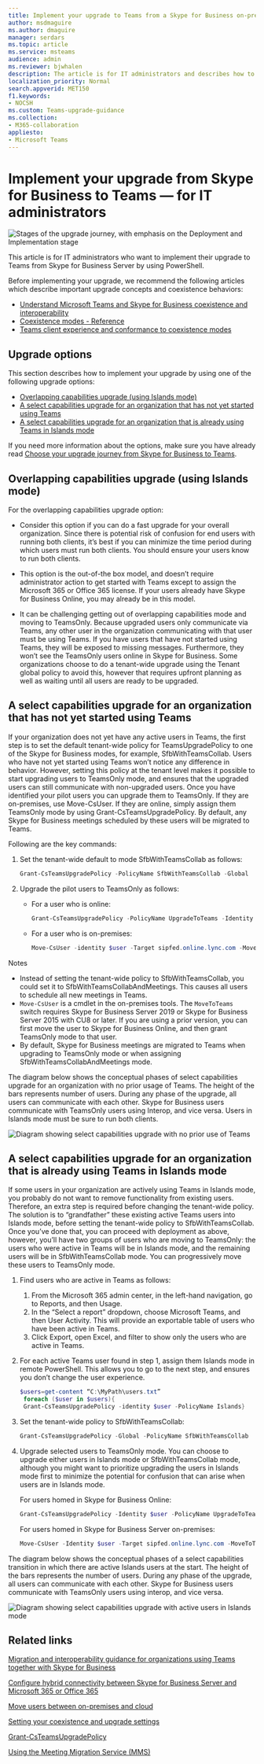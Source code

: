 ```yaml
---
title: Implement your upgrade to Teams from a Skype for Business on-premises deployment using PowerShell
author: msdmaguire
ms.author: dmaguire
manager: serdars
ms.topic: article
ms.service: msteams
audience: admin
ms.reviewer: bjwhalen
description: The article is for IT administrators and describes how to use PowerShell to implement their upgrade from Skype for Business on-premises to Teams  
localization_priority: Normal
search.appverid: MET150
f1.keywords:
- NOCSH
ms.custom: Teams-upgrade-guidance
ms.collection: 
- M365-collaboration
appliesto:
- Microsoft Teams
---
```


# Implement your upgrade from Skype for Business to Teams &mdash; for IT administrators

![Stages of the upgrade journey, with emphasis on the Deployment and Implementation stage](media/upgrade-banner-deployment.png "Stages of the upgrade journey, with emphasis on the Deployment and Implementation stage")

This article is for IT administrators who want to implement their upgrade to Teams from Skype for Business Server by using PowerShell.

Before implementing your upgrade, we recommend the following articles which describe important upgrade concepts and coexistence behaviors:

- [Understand Microsoft Teams and Skype for Business coexistence and interoperability](teams-and-skypeforbusiness-coexistence-and-interoperability.md)
- [Coexistence modes - Reference](migration-interop-guidance-for-teams-with-skype.md)
- [Teams client experience and conformance to coexistence modes](teams-client-experience-and-conformance-to-coexistence-modes.md)

## Upgrade options

This section describes how to implement your upgrade by using one of the following upgrade options:

- [Overlapping capabilities upgrade (using Islands mode)](#overlapping-capabilities-upgrade-using-islands-mode)
- [A select capabilities upgrade for an organization that has not yet started using Teams](#a-select-capabilities-upgrade-for-an-organization-that-has-not-yet-started-using-teams)
- [A select capabilities upgrade for an organization that is already using Teams in Islands mode](#a-select-capabilities-upgrade-for-an-organization-that-is-already-using-teams-in-islands-mode)

If you need more information about the options, make sure you have already read [Choose your upgrade journey from Skype for Business to Teams](upgrade-and-coexistence-of-skypeforbusiness-and-teams.md).

## Overlapping capabilities upgrade (using Islands mode)

For the overlapping capabilities upgrade option:

- Consider this option if you can do a fast upgrade for your overall organization.  Since there is potential risk of confusion for end users with running both clients, it’s best if you can minimize the time period during which users must run both clients. You should ensure your users know to run both clients.

- This option is the out-of-the box model, and doesn’t require administrator action to get started with Teams except to assign the Microsoft 365 or Office 365 license. If your users already have Skype for Business Online, you may already be in this model.

- It can be challenging getting out of overlapping capabilities mode and moving to TeamsOnly. Because upgraded 
users only communicate via Teams, any other user in the organization communicating with that user must be using Teams.  If you have users that have not started using Teams, they will be exposed to missing messages. Furthermore, they won’t see the TeamsOnly users online in Skype for Business. Some organizations choose to do a tenant-wide upgrade using the Tenant global policy to avoid this, however that requires upfront planning as well as waiting until all users are ready to be upgraded.


## A select capabilities upgrade for an organization that has not yet started using Teams

If your organization does not yet have any active users in Teams, the first step is to set the default tenant-wide policy for TeamsUpgradePolicy to one of the Skype for Business modes, for example, SfbWithTeamsCollab.  Users who have not yet started using Teams won’t notice any difference in behavior. However, setting this policy at the tenant level makes it possible to start upgrading users to TeamsOnly mode, and ensures that the upgraded users can still communicate with non-upgraded users.  Once you have identified your pilot users you can upgrade them to TeamsOnly.  If they are on-premises, use Move-CsUser. If they are online, simply assign them TeamsOnly mode by using Grant-CsTeamsUpgradePolicy. By default, any Skype for Business meetings scheduled by these users will be migrated to Teams.

Following are the key commands:

1. Set the tenant-wide default to mode SfbWithTeamsCollab as follows:

   ```PowerShell
   Grant-CsTeamsUpgradePolicy -PolicyName SfbWithTeamsCollab -Global
   ```

2. Upgrade the pilot users to TeamsOnly as follows:

   - For a user who is online:

     ```PowerShell
     Grant-CsTeamsUpgradePolicy -PolicyName UpgradeToTeams -Identity $username 
     ```

   - For a user who is on-premises:

     ```PowerShell
     Move-CsUser -identity $user -Target sipfed.online.lync.com -MoveToTeams -credential $cred 
     ```

Notes
 
- Instead of setting the tenant-wide policy to SfbWithTeamsCollab, you could set it to SfbWithTeamsCollabAndMeetings. This causes all users to schedule all new meetings in Teams.
- `Move-CsUser` is a cmdlet in the on-premises tools. The `MoveToTeams` switch requires Skype for Business Server 2019 or Skype for Business Server 2015 with CU8 or later. If you are using a prior version, you can first move the user to Skype for Business Online, and then grant TeamsOnly mode to that user.
- By default, Skype for Business meetings are migrated to Teams when upgrading to TeamsOnly mode or when assigning SfbWithTeamsCollabAndMeetings mode.  

The diagram below shows the conceptual phases of select capabilities upgrade for an organization with no prior usage of Teams. The height of the bars represents number of users. During any phase of the upgrade, all users can communicate with each other.  Skype for Business users communicate with TeamsOnly users using Interop, and vice versa. Users in Islands mode must be sure to run both clients.

![Diagram showing select capabilities upgrade with no prior use of Teams](media/teams-upgrade-1.png)


## A select capabilities upgrade for an organization that is already using Teams in Islands mode

If some users in your organization are actively using Teams in Islands mode, you probably do not want to remove functionality from existing users. Therefore, an extra step is required before changing the tenant-wide policy. The solution is to “grandfather” these existing active Teams users into Islands mode, before setting the tenant-wide policy to SfbWithTeamsCollab.  Once you’ve done that, you can proceed with deployment as above, however, you’ll have two groups of users who are moving to TeamsOnly:  the users who were active in Teams will be in Islands mode, and the remaining users will be in SfbWithTeamsCollab mode. You can progressively move these users to TeamsOnly mode.

1. Find users who are active in Teams as follows:

   1. From the Microsoft 365 admin center, in the left-hand navigation, go to Reports, and then Usage. 
   2. In the “Select a report” dropdown, choose Microsoft Teams, and then User Activity. This will provide an exportable table of users who have been active in Teams. 
   3. Click Export, open Excel, and filter to show only the users who are active in Teams.

2. For each active Teams user found in step 1, assign them Islands mode in remote PowerShell. This allows you to go to the next step, and ensures you don’t change the user experience.  

   ```PowerShell
   $users=get-content “C:\MyPath\users.txt” 
    foreach ($user in $users){ 
    Grant-CsTeamsUpgradePolicy -identity $user -PolicyName Islands} 
   ```

3. Set the tenant-wide policy to SfbWithTeamsCollab:

   ```PowerShell
   Grant-CsTeamsUpgradePolicy -Global -PolicyName SfbWithTeamsCollab 
   ```

4. Upgrade selected users to TeamsOnly mode. You can choose to upgrade either users in Islands mode or SfbWithTeamsCollab mode, although you might want to prioritize upgrading the users in Islands mode first to minimize the potential for confusion that can arise when users are in Islands mode.   

   For users homed in Skype for Business Online:  

   ```PowerShell
   Grant-CsTeamsUpgradePolicy -Identity $user -PolicyName UpgradeToTeams 
   ```

   For users homed in Skype for Business Server on-premises:  

   ```PowerShell
   Move-CsUser -Identity $user -Target sipfed.online.lync.com -MoveToTeams -credential $cred 
   ```

The diagram below shows the conceptual phases of a select capabilities transition in which there are active Islands users at the start. The height of the bars represents the number of users. During any phase of the upgrade, all users can communicate with each other.  Skype for Business users communicate with TeamsOnly users using interop, and vice versa. 


![Diagram showing select capabilities upgrade with active users in Islands mode](media/teams-upgrade-2.png)

   



## Related links

[Migration and interoperability guidance for organizations using Teams together with Skype for Business](migration-interop-guidance-for-teams-with-skype.md) 

[Configure hybrid connectivity between Skype for Business Server and Microsoft 365 or Office 365](https://docs.microsoft.com/SkypeForBusiness/hybrid/configure-hybrid-connectivity)

[Move users between on-premises and cloud](https://docs.microsoft.com/SkypeForBusiness/hybrid/move-users-between-on-premises-and-cloud)

[Setting your coexistence and upgrade settings](setting-your-coexistence-and-upgrade-settings.md)

[Grant-CsTeamsUpgradePolicy](https://docs.microsoft.com/powershell/module/skype/grant-csteamsupgradepolicy?view=skype-ps)

[Using the Meeting Migration Service (MMS)](https://docs.microsoft.com/skypeforbusiness/audio-conferencing-in-office-365/setting-up-the-meeting-migration-service-mms)


